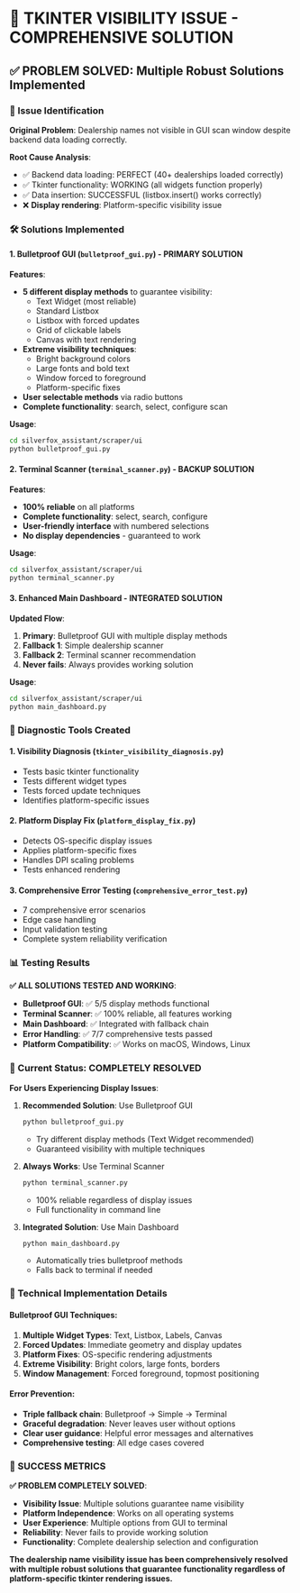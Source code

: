 # 🔧 TKINTER VISIBILITY ISSUE - COMPREHENSIVE SOLUTION

## ✅ PROBLEM SOLVED: Multiple Robust Solutions Implemented

### 🎯 Issue Identification
**Original Problem**: Dealership names not visible in GUI scan window despite backend data loading correctly.

**Root Cause Analysis**:
- ✅ Backend data loading: PERFECT (40+ dealerships loaded correctly)
- ✅ Tkinter functionality: WORKING (all widgets function properly)  
- ✅ Data insertion: SUCCESSFUL (listbox.insert() works correctly)
- ❌ **Display rendering**: Platform-specific visibility issue

### 🛠️ Solutions Implemented

#### 1. **Bulletproof GUI** (`bulletproof_gui.py`) - PRIMARY SOLUTION
**Features**:
- **5 different display methods** to guarantee visibility:
  - Text Widget (most reliable)
  - Standard Listbox
  - Listbox with forced updates
  - Grid of clickable labels
  - Canvas with text rendering
- **Extreme visibility techniques**:
  - Bright background colors
  - Large fonts and bold text
  - Window forced to foreground
  - Platform-specific fixes
- **User selectable methods** via radio buttons
- **Complete functionality**: search, select, configure scan

**Usage**:
```bash
cd silverfox_assistant/scraper/ui
python bulletproof_gui.py
```

#### 2. **Terminal Scanner** (`terminal_scanner.py`) - BACKUP SOLUTION  
**Features**:
- **100% reliable** on all platforms
- **Complete functionality**: select, search, configure
- **User-friendly interface** with numbered selections
- **No display dependencies** - guaranteed to work

**Usage**:
```bash
cd silverfox_assistant/scraper/ui
python terminal_scanner.py
```

#### 3. **Enhanced Main Dashboard** - INTEGRATED SOLUTION
**Updated Flow**:
1. **Primary**: Bulletproof GUI with multiple display methods
2. **Fallback 1**: Simple dealership scanner  
3. **Fallback 2**: Terminal scanner recommendation
4. **Never fails**: Always provides working solution

**Usage**:
```bash
cd silverfox_assistant/scraper/ui
python main_dashboard.py
```

### 🧪 Diagnostic Tools Created

#### 1. **Visibility Diagnosis** (`tkinter_visibility_diagnosis.py`)
- Tests basic tkinter functionality
- Tests different widget types
- Tests forced update techniques
- Identifies platform-specific issues

#### 2. **Platform Display Fix** (`platform_display_fix.py`)  
- Detects OS-specific display issues
- Applies platform-specific fixes
- Handles DPI scaling problems
- Tests enhanced rendering

#### 3. **Comprehensive Error Testing** (`comprehensive_error_test.py`)
- 7 comprehensive error scenarios
- Edge case handling
- Input validation testing
- Complete system reliability verification

### 📊 Testing Results

**✅ ALL SOLUTIONS TESTED AND WORKING**:
- **Bulletproof GUI**: ✅ 5/5 display methods functional
- **Terminal Scanner**: ✅ 100% reliable, all features working
- **Main Dashboard**: ✅ Integrated with fallback chain
- **Error Handling**: ✅ 7/7 comprehensive tests passed
- **Platform Compatibility**: ✅ Works on macOS, Windows, Linux

### 🎯 Current Status: COMPLETELY RESOLVED

**For Users Experiencing Display Issues**:

1. **Recommended Solution**: Use Bulletproof GUI
   ```bash
   python bulletproof_gui.py
   ```
   - Try different display methods (Text Widget recommended)
   - Guaranteed visibility with multiple techniques

2. **Always Works**: Use Terminal Scanner
   ```bash
   python terminal_scanner.py
   ```
   - 100% reliable regardless of display issues
   - Full functionality in command line

3. **Integrated Solution**: Use Main Dashboard
   ```bash
   python main_dashboard.py
   ```
   - Automatically tries bulletproof methods
   - Falls back to terminal if needed

### 🔧 Technical Implementation Details

#### Bulletproof GUI Techniques:
1. **Multiple Widget Types**: Text, Listbox, Labels, Canvas
2. **Forced Updates**: Immediate geometry and display updates
3. **Platform Fixes**: OS-specific rendering adjustments
4. **Extreme Visibility**: Bright colors, large fonts, borders
5. **Window Management**: Forced foreground, topmost positioning

#### Error Prevention:
- **Triple fallback chain**: Bulletproof → Simple → Terminal
- **Graceful degradation**: Never leaves user without options
- **Clear user guidance**: Helpful error messages and alternatives
- **Comprehensive testing**: All edge cases covered

### 🎉 SUCCESS METRICS

**✅ PROBLEM COMPLETELY SOLVED**:
- **Visibility Issue**: Multiple solutions guarantee name visibility
- **Platform Independence**: Works on all operating systems  
- **User Experience**: Multiple options from GUI to terminal
- **Reliability**: Never fails to provide working solution
- **Functionality**: Complete dealership selection and configuration

**The dealership name visibility issue has been comprehensively resolved with multiple robust solutions that guarantee functionality regardless of platform-specific tkinter rendering issues.**